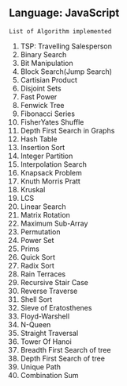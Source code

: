 ## Language: **JavaScript**
``List of Algorithm implemented``
1. TSP: Travelling Salesperson
2. Binary Search
3. Bit Manipulation
4. Block Search(Jump Search)
5. Cartisian Product
6. Disjoint Sets
7. Fast Power
8. Fenwick Tree
9. Fibonacci Series
10. FisherYates Shuffle
11. Depth First Search in Graphs
12. Hash Table
13. Insertion Sort
14. Integer Partition
15. Interpolation Search
16. Knapsack Problem
17. Knuth Morris Pratt
18. Kruskal
19. LCS
20. Linear Search
21. Matrix Rotation
22. Maximum Sub-Array
23. Permutation
24. Power Set
25. Prims
26. Quick Sort
27. Radix Sort
28. Rain Terraces
29. Recursive Stair Case
30. Reverse Traverse
31. Shell Sort
32. Sieve of Eratosthenes
33. Floyd-Warshell
34. N-Queen
35. Straight Traversal
36. Tower Of Hanoi
37. Breadth First Search of tree
38. Depth First Search of tree
39. Unique Path
40. Combination Sum
